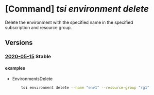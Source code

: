 # [Command] _tsi environment delete_

Delete the environment with the specified name in the specified subscription and resource group.

## Versions

### [2020-05-15](/Resources/mgmt-plane/L3N1YnNjcmlwdGlvbnMve30vcmVzb3VyY2Vncm91cHMve30vcHJvdmlkZXJzL21pY3Jvc29mdC50aW1lc2VyaWVzaW5zaWdodHMvZW52aXJvbm1lbnRzL3t9/2020-05-15.xml) **Stable**

<!-- mgmt-plane /subscriptions/{}/resourcegroups/{}/providers/microsoft.timeseriesinsights/environments/{} 2020-05-15 -->

#### examples

- EnvironmentsDelete
    ```bash
        tsi environment delete --name "env1" --resource-group "rg1"
    ```
